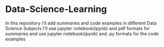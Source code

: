 # Data-Science-Learning
In this repository i'll add summaries and code examples in different Data Science Subjects
I'll use jupyter notebook(ipynb) and pdf formats for summaries and use jupyter notebook(ipynb) and .py formats for the code examples
